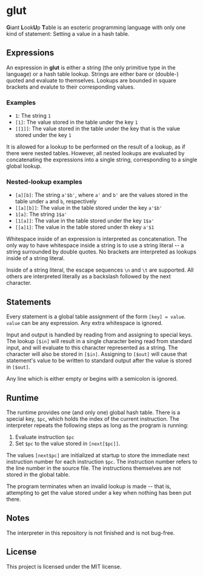 # glut

**G**iant **L**ook**U**p **T**able is an esoteric programming language
with only one kind of statement: Setting a value in a hash table.

## Expressions

An expression in **glut** is either a string (the only primitive type
in the language) or a hash table lookup. Strings are either bare or
(double-) quoted and evaluate to themselves.  Lookups are bounded in
square brackets and evalute to their corresponding values.

### Examples

* `1`: The string `1`
* `[1]`: The value stored in the table under the key `1`
* `[[1]]`: The value stored in the table under the key that is the value
stored under the key `1`

It is allowed for a lookup to be performed on the result of a lookup,
as if there were nested tables. However, all nested lookups are
evaluated by concatenating the expressions into a single string,
corresponding to a single global lookup.

### Nested-lookup examples

* `[a][b]`: The string `a'$b'`, where `a'` and `b'` are the values stored
in the table under `a` and `b`, respectively
* `[[a][b]]`: The value in the table stored under the key `a'$b'`
* `1[a]`: The string `1$a'`
* `[1[a]]`: The value in the table stored under the key `1$a'`
* `[[a]1]`: The value in the table stored under th ekey `a'$1`

Whitespace inside of an expression is interpreted as
concatenation. The only way to have whitespace inside a string is to
use a string literal -- a string surrounded by double quotes. No
brackets are interpreted as lookups inside of a string literal.

Inside of a string literal, the escape sequences `\n` and `\t` are
supported. All others are interpreted literally as a backslash
followed by the next character.

## Statements

Every statement is a global table assignment of the form `[key] =
value`. `value` can be any expression. Any extra whitespace is
ignored.

Input and output is handled by reading from and assigning to special
keys. The lookup `[$in]` will result in a single character being read
from standard input, and will evaluate to this character represented
as a string. The character will also be stored in `[$in]`. Assigning
to `[$out]` will cause that statement's value to be written to
standard output after the value is stored in `[$out]`.

Any line which is either empty or begins with a semicolon is ignored.

## Runtime

The runtime provides one (and only one) global hash table. There
is a special key, `$pc`, which holds the index of the current
instruction. The interpreter repeats the following steps as long
as the program is running:

1. Evaluate instruction `$pc`
2. Set `$pc` to the value stored in `[next[$pc]]`.

The values `[next$pc]` are initialized at startup to store the
immediate next instruction number for each instruction `$pc`. The
instruction number refers to the line number in the source file. The
instructions themselves are not stored in the global table.

The program terminates when an invalid lookup is made -- that is,
attempting to get the value stored under a key when nothing has been
put there.

## Notes

The interpreter in this repository is not finished and is not bug-free.

## License

This project is licensed under the MIT license.

